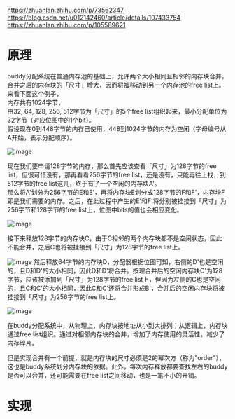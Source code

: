 https://zhuanlan.zhihu.com/p/73562347  
https://blog.csdn.net/u012142460/article/details/107433754    
https://zhuanlan.zhihu.com/p/105589621
# 原理 #   
buddy分配系统在普通内存池的基础上，允许两个大小相同且相邻的内存块合并，合并之后的内存块的「尺寸」增大，因而将被移动到另一个内存池的free list上。  
来看下面这个例子，  
内存共有1024字节，  
由32, 64, 128, 256, 512字节为「尺寸」的5个free list组织起来，最小分配单位为32字节（对应位图中的1个bit）。  
假设现在0到448字节的内存已使用，448到1024字节的内存为空闲（字母编号从A开始，表示分配顺序）。     

![image](https://user-images.githubusercontent.com/20179983/132301800-d39526d4-2e3e-43a5-a649-0438fe159168.png)


现在我们要申请128字节的内存，那么首先应该查看「尺寸」为128字节的free list，但很可惜没有，那再看看256字节的free list，还是没有，只能再往上找，到512字节的free list这儿，终于有了一个空闲的内存块A'。  
那么将A'划分为256字节的E和E'，再将内存块E划分成128字节的F和F'，内存块F即是我们需要的内存。之后，在此过程中产生的E'和F'将分别被挂接到「尺寸」为256字节和128字节的free list上，位图中bits的值也会相应变化。  

![image](https://user-images.githubusercontent.com/20179983/132301970-1adb5392-5fe4-40e3-a2d9-e7b9ede32756.png)

接下来释放128字节的内存块C，由于C相邻的两个内存块都不是空闲状态，因此不能合并，之后C也将被挂接到「尺寸」为128字节的free list上。  

![image](https://user-images.githubusercontent.com/20179983/132302017-de5a5e43-de68-4165-942a-247847c4be3a.png)
然后释放64字节的内存块D，分配器根据位图可知，右侧的D'也是空闲的，且D和D'的大小相同，因此D和D'将合并。按理合并后的空闲内存块C'为128字节，应该被添加到「尺寸」为128字节的free list上，但因为左侧的C也是空闲的，且C和C'的大小相同，因此C和C'还将合并形成B'，合并后的空闲内存块将被挂接到「尺寸」为256字节的free list上。  

![image](https://user-images.githubusercontent.com/20179983/132302076-b8d2ff07-1778-4a01-9a4b-d5588fe4ae50.png)

在buddy分配系统中，从物理上，内存块按地址从小到大排列；从逻辑上，内存块通过free list组织。通过对相邻内存块的合并，增加了内存使用的灵活性，减少了内存碎片。  

但是实现合并有一个前提，就是内存块的尺寸必须是2的幂次方（称为"order"），这也是buddy系统划分内存块的依据。此外，每次内存释放都要查找左右的buddy是否可以合并，还可能需要在free list之间移动，也是一笔不小的开销。  

# 实现 #  
